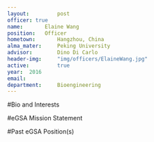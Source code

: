 ```yaml
---
layout:     	post
officer: true
name:      	Elaine Wang
position: 	Officer
hometown: 		Hangzhou, China
alma_mater: 	Peking University
advisor: 		Dino Di Carlo
header-img: 	"img/officers/ElaineWang.jpg"
active: 		true
year:  2016
email: 			
department: 	Bioengineering
---
```


#Bio and Interests


#eGSA Mission Statement


#Past eGSA Position(s)
